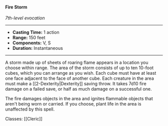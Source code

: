 #### Fire Storm
*7th-level evocation*
___
- **Casting Time:** 1 action
- **Range:** 150 feet
- **Components:** V, S
- **Duration:** Instantaneous
---
A storm made up of sheets of roaring flame appears in a location you choose within range. The area of the storm consists of up to ten 10-foot cubes, which you can arrange as you wish. Each cube must have at least one face adjacent to the face of another cube. Each creature in the area must make a [[2-Dexterity|Dexterity]] saving throw. It takes 7d10 fire damage on a failed save, or half as much damage on a successful one.

The fire damages objects in the area and ignites flammable objects that aren't being worn or carried. If you choose, plant life in the area is unaffected by this spell.

Classes: [[Cleric]]
